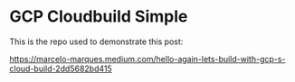 # GCP Cloudbuild Simple

This is the repo used to demonstrate this post:

https://marcelo-marques.medium.com/hello-again-lets-build-with-gcp-s-cloud-build-2dd5682bd415
